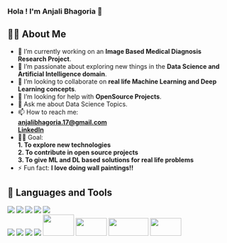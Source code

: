 ### Hola ! I'm Anjali Bhagoria 👋 

## 🙋‍♀️ About Me  

- 🔭 I’m currently working on an **Image Based Medical Diagnosis Research Project**.
- 🌱 I’m passionate about exploring new things in the **Data Science and Artificial Intelligence domain**.
- 👯 I’m looking to collaborate on **real life Machine Learning and Deep Learning concepts**.
- 🤔 I’m looking for help with **OpenSource Projects**.
- 💬 Ask me about Data Science Topics.
- 📫 How to reach me: <br /> 
       **anjalibhagoria.17@gmail.com** <br /> 
       **[LinkedIn](https://www.linkedin.com/in/anjali-bhagoria-3a574617a/)**       
- 🐱‍🏍 Goal:  
       **1. To explore new technologies**<br /> 
       **2. To contribute in open source projects** <br /> 
       **3. To give ML and DL based solutions for real life problems**            
- ⚡ Fun fact: **I love doing wall paintings!!**

## 🚀 Languages and Tools

<p align="left">
  <a href="https://en.wikipedia.org/wiki/C%2B%2B" target="_blank"> <img src="https://img.icons8.com/color/48/000000/c-plus-plus-logo.png"></a>
  <a href="https://www.tutorialspoint.com/html5/index.htm" target="_blank"> <img src="https://img.icons8.com/color/48/000000/html-5--v1.png"></a>
  <a href="https://www.tutorialspoint.com/css/css3_tutorial.htm" target="_blank"> <img src="https://img.icons8.com/color/48/4a90e2/css3.png"></a>
  <a href="https://www.w3schools.com/js/DEFAULT.asp" target="_blank"> <img src="https://img.icons8.com/color/48/4a90e2/javascript--v1.png"></a>
  <a href="https://github.com/" target="_blank"> <img src="https://img.icons8.com/fluent/48/000000/github.png"/></a>
  <br/>
  <a href="https://www.python.org/" target="_blank"> <img src="https://img.icons8.com/color/48/000000/python.png"></a>
  <a href="https://www.tensorflow.org/" target="_blank"> <img src="https://img.icons8.com/color/48/4a90e2/tensorflow.png"></a>
  <a href="https://opencv.org/" target="_blank"> <img src="https://img.icons8.com/fluent/48/4a90e2/opencv.png"></a>
    <a href="https://www.w3schools.com/mysql/" target="_blank"> <img src="https://img.icons8.com/color/48/4a90e2/mysql-logo.png"></a>
    <a href="https://jupyter.org/" target="_blank"> <img width="70px" height="48px" src="https://user-images.githubusercontent.com/48825278/124620395-0cbbe300-de97-11eb-9052-f2ee5ad36e51.png"></a>
    <a href="https://www.kaggle.com/" target="_blank"> <img width="70px" height="40px" src="https://user-images.githubusercontent.com/48825278/124620715-51e01500-de97-11eb-989d-f4bc63a53b88.png"></a>
    <a href="https://www.w3schools.com/python/matplotlib_intro.asp" target="_blank"> <img width="90px" height="40px" src="https://user-images.githubusercontent.com/48825278/124621306-ca46d600-de97-11eb-99fa-898205b547f6.png"></a>
   <a href="https://www.geeksforgeeks.org/what-is-google-cloud-platform-gcp/" target="_blank"> <img width="70px" height="40px" src="https://user-images.githubusercontent.com/48825278/124630309-efd7dd80-de9f-11eb-8130-8d0cd058d9f5.png"></a>
</p>
